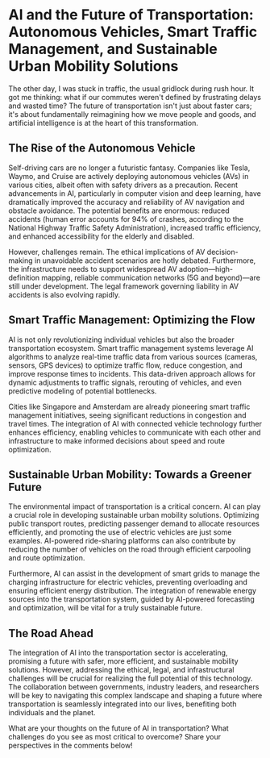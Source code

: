 # AI and the Future of Transportation: Autonomous Vehicles, Smart Traffic Management, and Sustainable Urban Mobility Solutions

The other day, I was stuck in traffic, the usual gridlock during rush hour.  It got me thinking: what if our commutes weren't defined by frustrating delays and wasted time?  The future of transportation isn't just about faster cars; it's about fundamentally reimagining how we move people and goods, and artificial intelligence is at the heart of this transformation.

## The Rise of the Autonomous Vehicle

Self-driving cars are no longer a futuristic fantasy.  Companies like Tesla, Waymo, and Cruise are actively deploying autonomous vehicles (AVs) in various cities, albeit often with safety drivers as a precaution.  Recent advancements in AI, particularly in computer vision and deep learning, have dramatically improved the accuracy and reliability of AV navigation and obstacle avoidance.  The potential benefits are enormous: reduced accidents (human error accounts for 94% of crashes, according to the National Highway Traffic Safety Administration), increased traffic efficiency, and enhanced accessibility for the elderly and disabled.

However, challenges remain.  The ethical implications of AV decision-making in unavoidable accident scenarios are hotly debated.  Furthermore, the infrastructure needs to support widespread AV adoption—high-definition mapping, reliable communication networks (5G and beyond)—are still under development.  The legal framework governing liability in AV accidents is also evolving rapidly.

## Smart Traffic Management: Optimizing the Flow

AI is not only revolutionizing individual vehicles but also the broader transportation ecosystem.  Smart traffic management systems leverage AI algorithms to analyze real-time traffic data from various sources (cameras, sensors, GPS devices) to optimize traffic flow, reduce congestion, and improve response times to incidents.  This data-driven approach allows for dynamic adjustments to traffic signals, rerouting of vehicles, and even predictive modeling of potential bottlenecks.

Cities like Singapore and Amsterdam are already pioneering smart traffic management initiatives, seeing significant reductions in congestion and travel times.  The integration of AI with connected vehicle technology further enhances efficiency, enabling vehicles to communicate with each other and infrastructure to make informed decisions about speed and route optimization.

## Sustainable Urban Mobility: Towards a Greener Future

The environmental impact of transportation is a critical concern.  AI can play a crucial role in developing sustainable urban mobility solutions.  Optimizing public transport routes, predicting passenger demand to allocate resources efficiently, and promoting the use of electric vehicles are just some examples.  AI-powered ride-sharing platforms can also contribute by reducing the number of vehicles on the road through efficient carpooling and route optimization.

Furthermore, AI can assist in the development of smart grids to manage the charging infrastructure for electric vehicles, preventing overloading and ensuring efficient energy distribution.  The integration of renewable energy sources into the transportation system, guided by AI-powered forecasting and optimization, will be vital for a truly sustainable future.

## The Road Ahead

The integration of AI into the transportation sector is accelerating, promising a future with safer, more efficient, and sustainable mobility solutions.  However, addressing the ethical, legal, and infrastructural challenges will be crucial for realizing the full potential of this technology.  The collaboration between governments, industry leaders, and researchers will be key to navigating this complex landscape and shaping a future where transportation is seamlessly integrated into our lives, benefiting both individuals and the planet.

What are your thoughts on the future of AI in transportation?  What challenges do you see as most critical to overcome?  Share your perspectives in the comments below!
